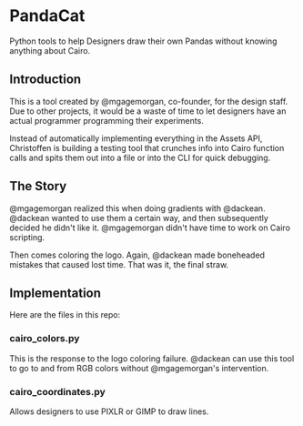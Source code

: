 # PandaCat
Python tools to help Designers draw their own Pandas without knowing anything about Cairo. 

## Introduction
This is a tool created by @mgagemorgan, co-founder, for the design staff. Due to other projects, it would be a waste of time to let designers have an actual programmer programming their experiments.

Instead of automatically implementing everything in the Assets API, Christoffen is building a testing tool that crunches info into Cairo function calls and spits them out into a file or into the CLI for quick debugging. 

## The Story
@mgagemorgan realized this when doing gradients with @dackean. @dackean wanted to use them a certain way, and then subsequently decided he didn't like it. @mgagemorgan didn't have time to work on Cairo scripting. 

Then comes coloring the logo. Again, @dackean made boneheaded mistakes that caused lost time. That was it, the final straw. 

## Implementation
Here are the files in this repo:

### cairo_colors.py
This is the response to the logo coloring failure. @dackean can use this tool to go to and from RGB colors without @mgagemorgan's intervention. 

### cairo_coordinates.py
Allows designers to use PIXLR or GIMP to draw lines. 
